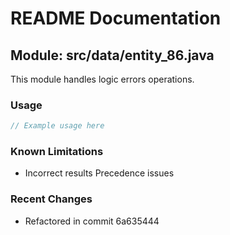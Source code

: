 # README Documentation

## Module: src/data/entity_86.java

This module handles logic errors operations.

### Usage

```javascript
// Example usage here
```

### Known Limitations

- Incorrect results Precedence issues

### Recent Changes

- Refactored in commit 6a635444
